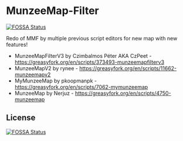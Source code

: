 # MunzeeMap-Filter
[![FOSSA Status](https://app.fossa.com/api/projects/git%2Bgithub.com%2FTechnical-13%2FMunzeeMap-Filter.svg?type=shield)](https://app.fossa.com/projects/git%2Bgithub.com%2FTechnical-13%2FMunzeeMap-Filter?ref=badge_shield)

Redo of MMF by multiple previous script editors for new map with new features!

* MunzeeMapFilterV3 by Czimbalmos Péter AKA CzPeet - https://greasyfork.org/en/scripts/373493-munzeemapfilterv3
* MunzeeMapV2 by rynee - https://greasyfork.org/en/scripts/11662-munzeemapv2
* MyMunzeeMap by pkoopmanpk - https://greasyfork.org/en/scripts/7062-mymunzeemap
* MunzeeMap by Nerjuz - https://greasyfork.org/en/scripts/4750-munzeemap


## License
[![FOSSA Status](https://app.fossa.com/api/projects/git%2Bgithub.com%2FTechnical-13%2FMunzeeMap-Filter.svg?type=large)](https://app.fossa.com/projects/git%2Bgithub.com%2FTechnical-13%2FMunzeeMap-Filter?ref=badge_large)